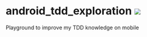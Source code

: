 # android_tdd_exploration <img src="https://travis-ci.org/grangert/android_tdd_exploration.svg?branch=master"/>
Playground to improve my TDD knowledge on mobile

